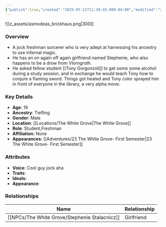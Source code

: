 ```yaml
---
{"publish":true,"created":"2025-07-21T11:30:45.000-04:00","modified":"2025-09-24T08:04:24.586-04:00","published":"2025-09-24T08:04:24.586-04:00","cssclasses":"","Age":"19","Ancestry":"Tiefling","Gender":"Male","Location":["[[Locations/The White Grove]]"],"Role":["Student","Freshman"],"Affiliation":["None"],"Appearances":["[[23 The White Grove- First Semester]]"]}
---
```



![[z_assets/asmodeas_brickhaus.png|300]]

### Overview
- A jock freshman sorcerer who is very adept at harnessing his ancestry to use infernal magic.
- He has an on again off again girlfriend named Stephenie, who also happens to be a drow from Vlorngroth.
- He asked fellow student [[Tony Gorgonzoli]] to get some some alcohol during a study session, and in exchange he would teach Tony how to conjure a flaming sword. Things got heated and Tony color sprayed him in front of everyone in the library, a very alpha move.

### Key Details
- **Age**: 19
- **Ancestry**: Tiefling
- **Gender**: Male
- **Location**: [[Locations/The White Grove\|The White Grove]]
- **Role**: Student,Freshman
- **Affiliation:** None
- **Appearances:** [[Adventures/23 The White Grove- First Semester\|23 The White Grove- First Semester]]

### Attributes
- **Voice**: Cool guy jock aha
- **Traits**: 
- **Ideals:** 
- **Appearance**:

### Relationships

| Name                     | Relationship |
| ------------------------ | ------------ |
| [[NPCs/The White Grove/Stephenie Stalacnicz]] | Girlfriend   |

